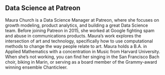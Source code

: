 ## Data Science at Patreon

Maura Church is a Data Science Manager at Patreon, where she focuses on growth modeling, product analytics, and building a great Data Science team. Before joining Patreon in 2015, she worked at Google fighting spam and abuse in communications products. Maura’s work explores the intersection of art and technology, specifically how to use computational methods to change the way people relate to art. Maura holds a B.A. in Applied Mathematics with a concentration in Music from Harvard University. When she’s not working, you can find her singing in the San Francisco Bach choir, biking in Marin, or serving as a board member of the Grammy-award winning ensemble Chanticleer.

